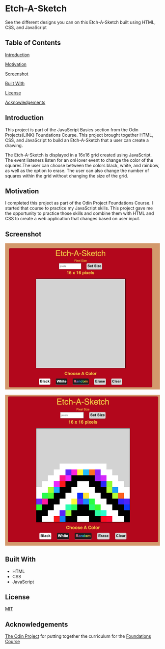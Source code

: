 # Etch-A-Sketch
See the different designs you can on this Etch-A-Sketch built using HTML, CSS, and JavaScript

## Table of Contents
[Introduction](#Introduction)

[Motivation](#Motivation)

[Screenshot](#Screenshot)

[Built With](#built-with)

[License](#License)

[Acknowledgements](#Acknowledgements)

## Introduction
This project is part of the JavaScript Basics section from the Odin Projects(LINK) Foundations Course. This project brought together HTML, CSS, and JavaScript to build an Etch-A-Sketch that a user can create a drawing.

The Etch-A-Sketch is displayed in a 16x16 grid created using JavaScript. The event listeners listen for an onHover event to change the color of the squares.The user can choose between the colors black, white, and rainbow, as well as the option to erase. The user can also change the number of squares within the grid without changing the size of the grid.

## Motivation
I completed this project as part of the Odin Project Foundations Course. I started that course to practice my JavaScript skills. This project gave me the opportunity to practice those skills and combine them with HTML and CSS to create a web application that changes based on user input.

## Screenshot
![My Image](image_blank.png)

![My Image](image_drawing.png)

## Built With
- HTML
- CSS
- JavaScript

## License
[MIT](https://choosealicense.com/licenses/mit/)

## Acknowledgements
[The Odin Project](https://www.theodinproject.com/) for putting together the curriculum for the [Foundations Course](https://www.theodinproject.com/paths/foundations/courses/foundations)
